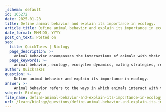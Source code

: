 ```yaml
---
_schema: default
id: 165272
date: 2025-01-28
title: Define animal behavior and explain its importance in ecology.
article_title: Define animal behavior and explain its importance in ecology.
date_format: MMM DD, YYYY
post_on_text: Posted on
seo:
  title: QuickTakes | Biology
  page_description: >-
    Animal behavior encompasses the interactions of animals with their environment and other organisms. It is vital in ecology as it influences ecosystem dynamics, mating strategies, resource utilization, social structures, and responses to environmental changes, ultimately informing conservation efforts.
  page_keywords: >-
    animal behavior, ecology, ecosystem dynamics, mating strategies, resource utilization, social structures, communication, behavioral responses, conservation strategies, species adaptation, evolutionary biology, foraging theory
author: QuickTakes
question: >-
    Define animal behavior and explain its importance in ecology.
answer: >-
    Animal behavior refers to the ways in which animals interact with their environment, other organisms, and themselves. This encompasses a wide range of activities, including feeding, mating, parenting, communication, and social interactions. Understanding animal behavior is crucial for several reasons, particularly in the fields of ecology, evolution, and conservation.\n\n### Importance of Animal Behavior in Ecology\n\n1. **Ecosystem Dynamics**: Animal behavior plays a significant role in shaping ecosystem dynamics. For instance, the interactions between predators and prey can influence population dynamics, which in turn affects the structure and function of ecosystems. The behavior of herbivores can determine plant community composition, while predator behaviors can regulate prey populations.\n\n2. **Mating and Reproductive Strategies**: The mating rituals and reproductive strategies of animals provide insights into sexual selection and species evolution. Understanding these behaviors can help ecologists predict how species adapt to their environments and how they might respond to changes in habitat or climate.\n\n3. **Resource Utilization**: Animal behavior is critical in understanding how species forage for food and utilize resources. Optimal foraging theory, for example, examines how animals maximize their energy intake while minimizing risks and costs associated with foraging. This understanding can inform conservation strategies, especially in habitats where resources are limited.\n\n4. **Social Structures and Communication**: Many animals exhibit complex social behaviors and communication methods. Studying these interactions can reveal how social structures influence survival and reproduction, as well as how information is transmitted within populations. Cultural transmission of behaviors can also affect how species adapt to environmental changes.\n\n5. **Behavioral Responses to Environmental Changes**: As ecosystems face changes due to climate change, habitat destruction, and other anthropogenic factors, understanding animal behavior is essential for predicting how species will adapt or migrate. Behavioral flexibility can be a key factor in the survival of species in changing environments.\n\nIn summary, animal behavior is a fundamental aspect of ecology that influences various ecological processes and interactions. By studying animal behavior, researchers can gain valuable insights into the functioning of ecosystems, the evolution of species, and the development of effective conservation strategies.
subject: Biology
file_name: define-animal-behavior-and-explain-its-importance-in-ecology.md
url: /learn/biology/questions/define-animal-behavior-and-explain-its-importance-in-ecology
---
```


&nbsp;